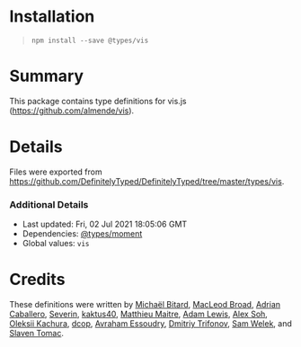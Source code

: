 # Installation
> `npm install --save @types/vis`

# Summary
This package contains type definitions for vis.js (https://github.com/almende/vis).

# Details
Files were exported from https://github.com/DefinitelyTyped/DefinitelyTyped/tree/master/types/vis.

### Additional Details
 * Last updated: Fri, 02 Jul 2021 18:05:06 GMT
 * Dependencies: [@types/moment](https://npmjs.com/package/@types/moment)
 * Global values: `vis`

# Credits
These definitions were written by [Michaël Bitard](https://github.com/MichaelBitard), [MacLeod Broad](https://github.com/macleodbroad-wf), [Adrian Caballero](https://github.com/adripanico), [Severin](https://github.com/seveves), [kaktus40](https://github.com/kaktus40), [Matthieu Maitre](https://github.com/mmaitre314), [Adam Lewis](https://github.com/supercargo), [Alex Soh](https://github.com/takato1314), [Oleksii Kachura](https://github.com/alex-kachura), [dcop](https://github.com/dcop), [Avraham Essoudry](https://github.com/avrahamcool), [Dmitriy Trifonov](https://github.com/divideby), [Sam Welek](https://github.com/tiberiushunter), and [Slaven Tomac](https://github.com/slavede).
